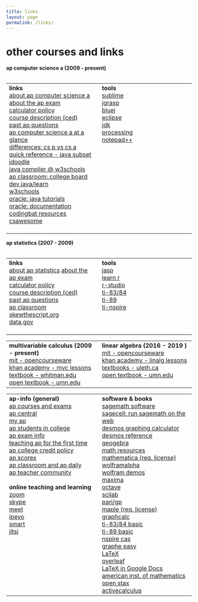 ```yaml
---
title: links
layout: page
permalink: /links/
---
```


# other courses and links

<strong> ap computer science a (2009 - present) </strong> <br><br>
<!-- <i> AP Computer Science A is both a college-prep course for potential computer science majors and a foundation course for students planning to study in other fields such as mathematics, engineering, physics, chemistry, and geology. The course emphasizes methodology, procedural abstraction, and in-depth study of algorithms, data structures, and data abstractions. Instruction includes preparation for the AP Computer Science A exam in May. In this course, students apply the programming tools they have learned to real-life examples on their own. Computer science is more than just programming; students who successfully complete the course will have an understanding of Java and the ability to adapt to any new programming language. </i>
-->
<table width="100%" border="0">
<tr>
<td width="50%" valign="top">
<b>links</b><br />
<a href="https://apstudents.collegeboard.org/courses/ap-computer-science-a" target="_blank">about ap computer science a</a><br>
<a href="https://apstudents.collegeboard.org/courses/ap-computer-science-a/assessment" target="_blank">about the ap exam</a><br>
<a href="https://apstudents.collegeboard.org/exam-policies-guidelines/calculator-policies" target="_blank">calculator policy</a><br>
<a href="https://apcentral.collegeboard.org/media/pdf/ap-computer-science-a-course-and-exam-description.pdf" target="_blank">course description (ced)</a><br>
<a href="https://apcentral.collegeboard.org/courses/ap-computer-science-a/exam/past-exam-questions" target="_blank">past ap questions</a><br>
<a href="https://apcentral.collegeboard.org/media/pdf/ap-computer-science-a-course-at-a-glance.pdf" target="_blank">ap computer science a at a glance</a> <br>
<a href="https://blog.collegeboard.org/difference-between-ap-computer-science-principles-and-ap-computer-science" target="_blank">differences: cs p vs cs a</a><br>
<a href="https://apcentral.collegeboard.org/media/pdf/ap-computer-science-a-java-quick-reference_0.pdf" target="_blank">quick reference - java subset</a><br>
<a href="https://www.jdoodle.com/online-java-compiler/" target="_blank">jdoodle</a> <br> 
<a href="https://www.w3schools.com/java/tryjava.asp?filename=demo_compiler" target="_blank">java compiler @ w3schools</a><br>
<a href="https://apclassroom.collegeboard.org/8" target="_blank">ap classroom: college board</a><br>
<a href="https://dev.java/learn/" target="_blank">dev.java/learn</a> <br>
<a href="https://www.w3schools.com/java/default.asp" target="_blank">w3schools</a> <br>
<a href="https://docs.oracle.com/javase/tutorial/" target="_blank">oracle: java tutorials</a><br> 
<a href="https://docs.oracle.com/javase/8/docs/api/" target="_blank">oracle: documentation</a><br>
<a href="http://codingbat.com/java" target="_blank">codingbat resources</a> <br>
<a href="https://runestone.academy/ns/books/published/csawesome/Unit1-Getting-Started/topic-1-2-java-intro.html?mode=browsing" target="_blank"> csawesome</a> <br> <br>
</td>
<td width="50%" valign="top">
<b>tools</b><br />
<a href="https://www.sublimetext.com/" target="_blank">sublime</a><br>
<a href="https://www.jgrasp.org/" target="_blank">jgrasp</a><br>
<a href="https://www.bluej.org/" target="_blank">bluej </a><br>
<a href="https://www.eclipse.org/" target="_blank">eclipse</a><br>
<a href="https://www.oracle.com/java/technologies/downloads/" target="_blank">jdk</a><br>
<a href="https://processing.org/" target="_blank">processing</a> <br>
<a href="https://notepad-plus-plus.org/downloads/" target="_blank">notepad++</a><br>
</td>
</tr>
</table>
      
<strong> ap statistics (2007 - 2009)</strong> <br><br>

<table width="100%" border="0">
<tr>
<td width="50%" valign="top">
<b>links</b><br />
<a href="https://apstudents.collegeboard.org/courses/ap-statistics" target="_blank">about ap statistics</a>
<a href="https://apstudents.collegeboard.org/courses/ap-statistics/assessment" target="_blank">about the ap exam</a> <br> 
<a href="https://apstudents.collegeboard.org/exam-policies-guidelines/calculator-policies" target="_blank">calculator policy</a><br>
<a href="https://apcentral.collegeboard.org/media/pdf/ap-statistics-course-and-exam-description.pdf" target="_blank">course description (ced)</a> <br>
<a href="https://apcentral.collegeboard.org/courses/ap-statistics/exam/past-exam-questions" target="_blank">past ap questions</a><br>
<a href="https://apclassroom.collegeboard.org/33/home" target="_blank">ap classroom</a> <br>
<a href="https://skewthescript.org/ap-stats-curriculum" target="_blank">skewthescript.org</a> <br>
<a href="https://data.gov/" target="_blank">data.gov</a> <br><br>
</td>
<td width="50%" valign="top">
<b>tools</b><br />
<a href="https://jasp-stats.org/" target="_blank">jasp</a> <br>
<a href="https://www.w3schools.com/r/default.asp" target="_blank">learn r</a><br>
 <a href="https://posit.co/download/rstudio-desktop/" target="_blank">r-studio</a><br>
<a href="https://www.ticalc.org/pub/83plus/basic/math/statistics/" target="_blank">ti-83/84</a><br>
<a href="https://education.ti.com/en/software/details/en/31FC737C43CF43B0ADA1CF67420C3AA8/89statisticswithlisteditor" target="_blank">ti-89</a> <br>
<a href="https://www.mathlore.net/files/TInspireCX_Skills_for_APstats.pdf" target="_blank"> ti-nspire </a> <br>
</td>
</tr>
</table>

<table width="100%" border="0">
<tr>
<td width="50%" valign="top">
<strong> multivariable calculus (2009 - present) </strong><br>
<a href="https://ocw.mit.edu/courses/18-02sc-multivariable-calculus-fall-2010/" target="_blank">mit - opencourseware</a><br>
<a href="https://www.khanacademy.org/math/multivariable-calculus" target="_blank">khan academy - mvc lessons</a> <br>
<a href="https://www.whitman.edu/mathematics/multivariable/multivariable.pdf" target="_blank"> textbook - whitman.edu</a> <br>
<a href="https://open.umn.edu/opentextbooks/textbooks/780" target="_blank">open textbook - umn.edu</a> <br>
</td>
<td width="50%" valign="top">
<strong> linear algebra (2016 - 2019 ) </strong> <br>
<a href="https://ocw.mit.edu/courses/18-06sc-linear-algebra-fall-2011/" target="_blank"> mit - opencourseware</a><br>
<a href="https://www.khanacademy.org/math/linear-algebra" target="_blank">khan academy - linalg lessons</a> <br>
<a href="https://opentext.uleth.ca/linalg.html" target="_blank"> textbooks - uleth.ca</a> <br>
<a href="https://open.umn.edu/opentextbooks/textbooks/5" target="_blank">open textbook - umn.edu</a> <br>
</td>
</tr>
</table>


<table width="100%" border="0">
<tr>
<td width="50%" valign="top">
<strong> ap-info (general) </strong> <br>
<a href="https://apstudents.collegeboard.org/course-index-page" target="_blank">ap courses and exams </a> <br>
<a href="https://apcentral.collegeboard.org/" target="_blank">ap central</a><br>
<a href="https://myap.collegeboard.org/login" target="_blank">my ap</a> <br>
<a href="https://apcentral.collegeboard.org/media/pdf/ap-students-in-college.pdf" target="_blank">ap students in college</a> <br>
<a href="https://apcentral.collegeboard.org/exam-administration-ordering-scores" target="_blank">ap exam info</a> <br>
<a href="https://apcentral.collegeboard.org/instructional-resources/teaching-ap-first-time" target="_blank"> teaching ap for the first time</a> <br>
<a href="https://apstudents.collegeboard.org/getting-credit-placement/search-policies" target="_blank"> ap college credit policy</a> <br>
<a href="https://apstudents.collegeboard.org/view-scores" target="_blank">ap scores</a> <br>
<a href="https://apcentral.collegeboard.org/instructional-resources/ap-classroom" target="_blank">ap classroom and ap daily</a> <br>
<a href="https://apcommunity.collegeboard.org/" target="_blank">ap teacher community</a> <br> <br>
<strong> online teaching and learning</strong> <br>
<a href="https://zoom.us/download" target="_blank">zoom</a><br>
<a href="https://www.skype.com/en/get-skype/" target="_blank">skype</a><br>
<a href="https://meet.google.com/" target="_blank">meet</a><br>
<a href="https://www.ipevo.com/software" target="_blank">ipevo</a> <br>
<a href="https://support.smarttech.com/software/smart-notebook" target="_blank"> smart</a><br>
<a href="https://meet.jit.si/" target="_blank">jitsi</a><br>

</td>
<td width="50%" valign="top">
<strong> software & books</strong><br>
<a href="https://www.sagemath.org/" target="_blank">sagemath software</a> <br>
<a href="https://sagecell.sagemath.org/" target="_blank"> sagecell: run sagemath on the web</a> <br>
<a href="https://www.desmos.com/calculator" target="_blank">desmos graphing calculator</a> <br>
<a href="https://help.desmos.com/hc/en-us/categories/4406369954701-Graphing-Calculator" target="_blank">desmos reference</a><br>
<a href="https://www.geogebra.org/?lang=en" target="_blank">geogebra</a><br> 
<a href="https://www.geogebra.org/math" target="_blank"> math resources</a><br>
<a href="https://www.wolfram.com/mathematica/" target="_blank">mathematica (req. license)</a> <br>
<a href="https://www.wolframalpha.com/" target="_blank">wolframalpha</a> <br>
<a href="https://demonstrations.wolfram.com/" target="_blank"> wolfram demos</a><br>
<a href="https://maxima.sourceforge.io/" target="_blank">maxima</a><br>
<a href="https://octave.org/" target="_blank">octave</a><br>
<a href="https://www.scilab.org/" target="_blank">scilab</a><br>
<a href="https://pari.math.u-bordeaux.fr/" target="_blank">pari/gp</a><br>
<a href="https://www.maplesoft.com/products/Maple/features/" target="_blank">maple (req. license)</a><br>
<a href="https://www.graphcalc.com/download.shtml" target="_blank">graphcalc</a> <br>
<a href="https://www.ticalc.org/pub/83plus/basic/math/" target="_blank"> ti-83/84 basic</a> <br>
<a href="https://www.ticalc.org/pub/89/basic/math/" target="_blank"> ti-89 basic</a> <br>
<a href="https://education.ti.com/en/software/details/en/a78091cd540843d68ab8ee5853c84828/student-nspirecx" target="_blank">nspire cas</a><br>
<a href="https://archive.org/details/tucows_343020_Graphe_Easy" target="_blank"> graphe easy</a> <br>
<a href="https://www.latex-project.org/" target="_blank">LaTeX</a><br>
<a href="https://www.overleaf.com/" target="_blank">overleaf</a><br>
<a href="https://embracingtherandom.com/software/latex-and-google-docs/" target="_blank"> LaTeX in Google Docs</a><br>
<a href="https://aimath.org/textbooks/approved-textbooks/" target="_blank"> american inst. of mathematics</a> <br>
<a href="https://openstax.org/" target="_blank"> open stax</a> <br>
<a href="https://activecalculus.org/" target="_blank"> activecalculus</a> <br>
</td>
</tr>
</table>
